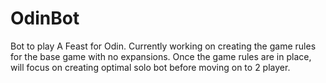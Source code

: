 # OdinBot
Bot to play A Feast for Odin.
Currently working on creating the game rules for the base game with no expansions.
Once the game rules are in place, will focus on creating optimal solo bot before moving on to 2 player.